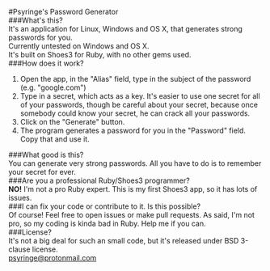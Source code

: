 #Psyringe's Password Generator<br>
###What's this?<br>
It's an application for Linux, Windows and OS X, that generates strong passwords for you.<br>
Currently untested on Windows and OS X. <br>
It's built on Shoes3 for Ruby, with no other gems used.<br>
###How does it work?<br>
1. Open the app, in the "Alias" field, type in the subject of the password (e.g. "google.com")<br>
2. Type in a secret, which acts as a key. It's easier to use one secret for all of your passwords, though be careful about your secret, because once somebody could know your secret, he can crack all your passwords.<br>
3. Click on the "Generate" button.<br>
4. The program generates a password for you in the "Password" field. Copy that and use it.<br>

###What good is this?<br>
You can generate very strong passwords. All you have to do is to remember your secret for ever.<br>
###Are you a professional Ruby/Shoes3 programmer?<br>
<b>NO!</b> I'm not a pro Ruby expert. This is my first Shoes3 app, so it has lots of issues.<br>
###I can fix your code or contribute to it. Is this possible?<br>
Of course! Feel free to open issues or make pull requests. As said, I'm not pro, so my coding is kinda bad in Ruby. Help me if you can.<br>
###License?<br>
It's not a big deal for such an small code, but it's released under BSD 3-clause license.<br>
<a href="mailto:psyringe@protonmail.com">psyringe@protonmail.com</a>

